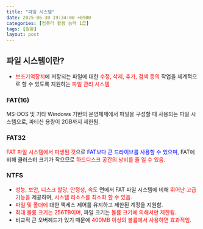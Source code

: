 ```yaml
---
title: "파일 시스템"
date: 2025-06-30 19:34:00 +0900
categories: [컴퓨터 활용 능력 1급]
tags: [컴활]
layout: post
---
```


## 파일 시스템이란?
- <span style="color:red">보조기억장치</span>에 저장되는 파일에 대한 <span style="color:red">수정, 삭제, 추가, 검색 등의</span> 작업을 체계적으로 할 수 있도록 지원하는 <span style="color:red">파일 관리 시스템</span>
  
### FAT(16)  
MS-DOS 및 기타 Windows 기반의 운영체제에서 파일을 구성할 때 사용되는 파일 시스템으로, 파티션 용량이 2GB까지 제한됨.  
  
### FAT32  
<span style="color:red">FAT 파일 시스템에서 파생된 것</span>으로 <span style="color:blue">FAT보다 큰 드라이브를 사용할 수 있으며</span>, FAT에 비해 클러스터 크기가 작으므로 <span style="color:red">하드디스크 공간의 낭비를 줄 일 수 있음.</span>  

### NTFS
- <span style="color:red">성능, 보안, 디스크 할당, 안정성, 속도</span> 면에서 FAT 파일 시스템에 비해 <span style="color:red">뛰어난 고급 기능을</span> 제공하며, <span style="color:red">시스템 리소스를 최소화 할 수 있음.</span>
- <span style="color:red">파일 및 폴더에</span> 대한 액세스 제어를 유지하고 <span>제한된 계정을 지원함.</span>
- <span style="color:red">최대 볼륨 크기는 256TB이며,</span> 파일 크기는 <span style="color:red">볼륨 크기에 의해서만 제한됨.</span>
- 비교적 큰 오버헤드가 있기 때문에 <span style="color:red">400MB 이상의 볼륨에서 사용하면 효과적임.</span> 